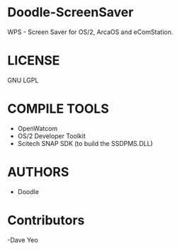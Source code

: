 Doodle-ScreenSaver
==================
WPS - Screen Saver for OS/2, ArcaOS and eComStation.

LICENSE
========
GNU LGPL

COMPILE TOOLS
==============
- OpenWatcom
- OS/2 Developer Toolkit
- Scitech SNAP SDK (to build the SSDPMS.DLL)

AUTHORS
=============
- Doodle

Contributors
=============
-Dave Yeo